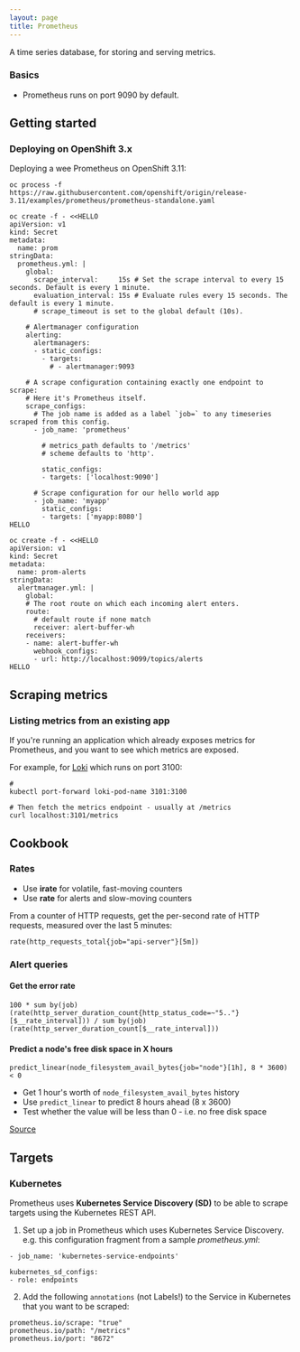 ```yaml
---
layout: page
title: Prometheus
---
```


A time series database, for storing and serving metrics.

### Basics

- Prometheus runs on port 9090 by default.

## Getting started

### Deploying on OpenShift 3.x

Deploying a wee Prometheus on OpenShift 3.11:

```
oc process -f https://raw.githubusercontent.com/openshift/origin/release-3.11/examples/prometheus/prometheus-standalone.yaml

oc create -f - <<HELLO
apiVersion: v1
kind: Secret
metadata:
  name: prom
stringData:
  prometheus.yml: |
    global:
      scrape_interval:     15s # Set the scrape interval to every 15 seconds. Default is every 1 minute.
      evaluation_interval: 15s # Evaluate rules every 15 seconds. The default is every 1 minute.
      # scrape_timeout is set to the global default (10s).

    # Alertmanager configuration
    alerting:
      alertmanagers:
      - static_configs:
        - targets:
          # - alertmanager:9093

    # A scrape configuration containing exactly one endpoint to scrape:
    # Here it's Prometheus itself.
    scrape_configs:
      # The job name is added as a label `job=` to any timeseries scraped from this config.
      - job_name: 'prometheus'

        # metrics_path defaults to '/metrics'
        # scheme defaults to 'http'.

        static_configs:
        - targets: ['localhost:9090']

      # Scrape configuration for our hello world app
      - job_name: 'myapp'
        static_configs:
        - targets: ['myapp:8080']
HELLO

oc create -f - <<HELLO
apiVersion: v1
kind: Secret
metadata:
  name: prom-alerts
stringData:
  alertmanager.yml: |
    global:
    # The root route on which each incoming alert enters.
    route:
      # default route if none match
      receiver: alert-buffer-wh
    receivers:
    - name: alert-buffer-wh
      webhook_configs:
      - url: http://localhost:9099/topics/alerts
HELLO
```

## Scraping metrics

### Listing metrics from an existing app

If you're running an application which already exposes metrics for Prometheus, and you want to see which metrics are exposed.

For example, for [Loki](loki.html) which runs on port 3100:

```shell
# 
kubectl port-forward loki-pod-name 3101:3100

# Then fetch the metrics endpoint - usually at /metrics
curl localhost:3101/metrics
```

## Cookbook

### Rates

- Use **irate** for volatile, fast-moving counters
- Use **rate** for alerts and slow-moving counters

From a counter of HTTP requests, get the per-second rate of HTTP requests, measured over the last 5 minutes:

```
rate(http_requests_total{job="api-server"}[5m])
```

### Alert queries

#### Get the error rate

```
100 * sum by(job) (rate(http_server_duration_count{http_status_code=~"5.."}[$__rate_interval])) / sum by(job) (rate(http_server_duration_count[$__rate_interval]))
```

#### Predict a node's free disk space in X hours

```
predict_linear(node_filesystem_avail_bytes{job="node"}[1h], 8 * 3600) < 0
```

- Get 1 hour's worth of `node_filesystem_avail_bytes` history
- Use `predict_linear` to predict 8 hours ahead (8 x 3600)
- Test whether the value will be less than 0 - i.e. no free disk space

[Source][1]

## Targets

### Kubernetes

Prometheus uses **Kubernetes Service Discovery (SD)** to be able to scrape targets using the Kubernetes REST API.

1. Set up a job in Prometheus which uses Kubernetes Service Discovery. e.g. this configuration fragment from a sample _prometheus.yml_:

  ```
  - job_name: 'kubernetes-service-endpoints'

  kubernetes_sd_configs:
  - role: endpoints
  ```

2. Add the following `annotations` (not Labels!) to the Service in Kubernetes that you want to be scraped:

```
prometheus.io/scrape: "true"
prometheus.io/path: "/metrics"
prometheus.io/port: "8672"
```

[1]: https://www.robustperception.io/reduce-noise-from-disk-space-alerts/
